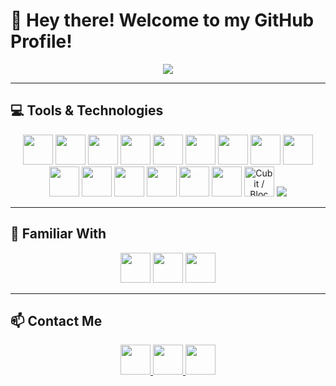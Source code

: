 # 👋 Hey there! Welcome to my GitHub Profile!

<p align="center">
  <img src="https://readme-typing-svg.herokuapp.com?font=Fira+Code&size=28&pause=1000&color=F7DF1E&width=800&lines=I'm+Abdulrahman+Ahmed+Fekry+✨;Front-End+Developer+%26+Cross-Platform+💻;Building+modern+web+and+mobile+apps;using+React,+React+Native,+and+Flutter+⚡" />
</p>

---

## 💻 Tools & Technologies

<p align="center">
  <img src="https://cdn.jsdelivr.net/gh/devicons/devicon/icons/react/react-original.svg" width="48" height="48" />
  <img src="https://cdn.jsdelivr.net/gh/devicons/devicon/icons/react/react-original-wordmark.svg" width="48" height="48" />
  <img src="https://cdn.jsdelivr.net/gh/devicons/devicon/icons/flutter/flutter-original.svg" width="48" height="48" />
  <img src="https://cdn.jsdelivr.net/gh/devicons/devicon/icons/javascript/javascript-original.svg" width="48" height="48" />
  <img src="https://cdn.jsdelivr.net/gh/devicons/devicon/icons/typescript/typescript-original.svg" width="48" height="48" />
  <img src="https://cdn.jsdelivr.net/gh/devicons/devicon/icons/html5/html5-original.svg" width="48" height="48" />
  <img src="https://cdn.jsdelivr.net/gh/devicons/devicon/icons/css3/css3-original.svg" width="48" height="48" />
  <img src="https://cdn.jsdelivr.net/gh/devicons/devicon/icons/vite/vite-original.svg" width="48" height="48" />
  <img src="https://cdn.jsdelivr.net/gh/devicons/devicon/icons/nextjs/nextjs-original.svg" width="48" height="48" />
  <img src="https://cdn.jsdelivr.net/gh/devicons/devicon/icons/redux/redux-original.svg" width="48" height="48" />
  <img src="https://cdn.jsdelivr.net/gh/devicons/devicon/icons/firebase/firebase-plain.svg" width="48" height="48" />
  <img src="https://cdn.jsdelivr.net/gh/devicons/devicon/icons/supabase/supabase-original.svg" width="48" height="48" />
  <img src="https://cdn.jsdelivr.net/gh/devicons/devicon/icons/git/git-original.svg" width="48" height="48" />
  <img src="https://cdn.jsdelivr.net/gh/devicons/devicon/icons/github/github-original.svg" width="48" height="48" />
  <img src="https://cdn.jsdelivr.net/gh/devicons/devicon/icons/figma/figma-original.svg" width="48" height="48" />
    <img src="https://cdn.jsdelivr.net/gh/devicons/devicon/icons/flutter/flutter-original.svg" width="48" height="48" title="Cubit / Bloc" />

  <img src="https://img.shields.io/badge/Tailwind_CSS-06B6D4?style=for-the-badge&logo=tailwind-css&logoColor=white" />

</p>

---

## 🧠 Familiar With

<p align="center">
  <img src="https://cdn.jsdelivr.net/gh/devicons/devicon/icons/jquery/jquery-original.svg" width="48" height="48" />
  <img src="https://cdn.jsdelivr.net/gh/devicons/devicon/icons/cplusplus/cplusplus-original.svg" width="48" height="48" />
  <img src="https://cdn.jsdelivr.net/gh/devicons/devicon/icons/sqlite/sqlite-original.svg" width="48" height="48" />
</p>

---

## 📫 Contact Me

<p align="center">
  <a href="https://www.linkedin.com/in/abdulrahman-fekry-a641531a1" target="_blank">
    <img src="https://cdn.jsdelivr.net/gh/devicons/devicon/icons/linkedin/linkedin-original.svg" width="48" height="48" />
  </a>
  <a href="mailto:your-email@example.com" target="_blank">
    <img src="https://cdn.jsdelivr.net/gh/simple-icons/simple-icons/icons/gmail.svg" width="48" height="48" />
  </a>
  <a href="https://github.com/fekry1911" target="_blank">
    <img src="https://cdn.jsdelivr.net/gh/devicons/devicon/icons/github/github-original.svg" width="48" height="48" />
  </a>
</p>
